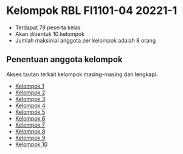 # Kelompok RBL FI1101-04 20221-1
+ Terdapat 79 peserta kelas
+ Akan dibentuk 10 kelompok
+ Jumlah maksimal anggota per kelompok adalah 8 orang


## Penentuan anggota kelompok
Akses tautan terkait kelompok masing-masing dan lengkapi.

+ [Kelompok 1](https://github.com/dudung/fi1101-04-2022-1/issues/19)
+ [Kelompok 2](https://github.com/dudung/fi1101-04-2022-1/issues/20)
+ [Kelompok 3](https://github.com/dudung/fi1101-04-2022-1/issues/21)
+ [Kelompok 4](https://github.com/dudung/fi1101-04-2022-1/issues/22)
+ [Kelompok 5](https://github.com/dudung/fi1101-04-2022-1/issues/23)
+ [Kelompok 6](https://github.com/dudung/fi1101-04-2022-1/issues/24)
+ [Kelompok 7](https://github.com/dudung/fi1101-04-2022-1/issues/25)
+ [Kelompok 8](https://github.com/dudung/fi1101-04-2022-1/issues/26)
+ [Kelompok 9](https://github.com/dudung/fi1101-04-2022-1/issues/27)
+ [Kelompok 10](https://github.com/dudung/fi1101-04-2022-1/issues/28)
